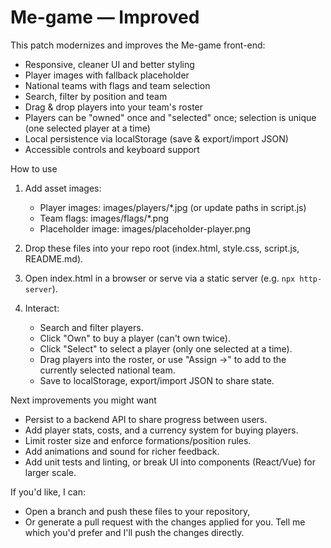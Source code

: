 # Me-game — Improved

This patch modernizes and improves the Me-game front-end:

- Responsive, cleaner UI and better styling
- Player images with fallback placeholder
- National teams with flags and team selection
- Search, filter by position and team
- Drag & drop players into your team's roster
- Players can be "owned" once and "selected" once; selection is unique (one selected player at a time)
- Local persistence via localStorage (save & export/import JSON)
- Accessible controls and keyboard support

How to use
1. Add asset images:
   - Player images: images/players/*.jpg (or update paths in script.js)
   - Team flags: images/flags/*.png
   - Placeholder image: images/placeholder-player.png

2. Drop these files into your repo root (index.html, style.css, script.js, README.md).

3. Open index.html in a browser or serve via a static server (e.g. `npx http-server`).

4. Interact:
   - Search and filter players.
   - Click "Own" to buy a player (can't own twice).
   - Click "Select" to select a player (only one selected at a time).
   - Drag players into the roster, or use "Assign →" to add to the currently selected national team.
   - Save to localStorage, export/import JSON to share state.

Next improvements you might want
- Persist to a backend API to share progress between users.
- Add player stats, costs, and a currency system for buying players.
- Limit roster size and enforce formations/position rules.
- Add animations and sound for richer feedback.
- Add unit tests and linting, or break UI into components (React/Vue) for larger scale.

If you'd like, I can:
- Open a branch and push these files to your repository,
- Or generate a pull request with the changes applied for you.
Tell me which you'd prefer and I'll push the changes directly.